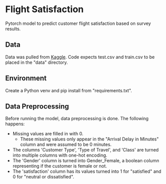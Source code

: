 # Flight Satisfaction
Pytorch model to predict customer flight satisfaction based on survey results.

## Data
Data was pulled from [Kaggle](https://www.kaggle.com/datasets/teejmahal20/airline-passenger-satisfaction). Code expects test.csv and train.csv to be placed in the "data" directory.

## Environment
Create a Python venv and pip install from "requirements.txt".

## Data Preprocessing
Before running the model, data preprocessing is done. The following happens:
* Missing values are filled in with 0.
    * These missing values only appear in the "Arrival Delay in Minutes" column and were assumed to be 0 minutes.
* The columns 'Customer Type', 'Type of Travel', and 'Class' are turned into multiple columns with one-hot encoding.
* The 'Gender' column is turned into Gender_Female, a boolean column representing if the customer is female or not.
* The 'satisfaction' column has its values turned into 1 for "satisfied" and 0 for "neutral or dissatisfied".